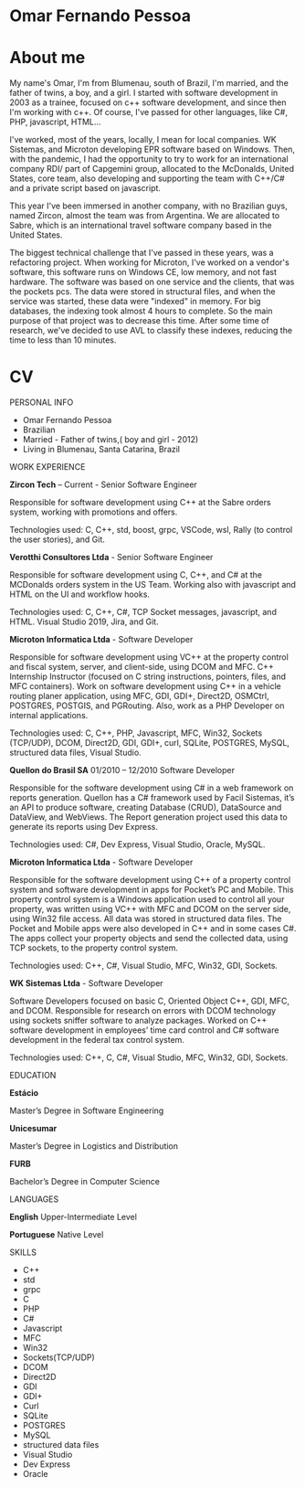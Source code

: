 # Omar Fernando Pessoa

# About me

My name's Omar, I'm from Blumenau, south of Brazil, I'm married, and the father of twins, a boy, and a girl.
I started with software development in 2003 as a trainee, focused on c++ software development, and since then I'm working with c++.
Of course, I've passed for other languages, like C#, PHP, javascript, HTML...

I've worked, most of the years, locally, I mean for local companies. WK Sistemas, and Microton developing EPR software based on Windows.
Then, with the pandemic, I had the opportunity to try to work for an international company RDI/ part of Capgemini group, allocated to the McDonalds, United States, core team, also developing and supporting the team with C++/C# and a private script based on javascript.

This year I've been immersed in another company, with no Brazilian guys, named Zircon, almost the team was from Argentina. We are allocated to Sabre, which is an international travel software company based in the United States.

The biggest technical challenge that I've passed in these years, was a refactoring project. When working for Microton, I've worked on a vendor's software, this software runs on Windows CE, low memory, and not fast hardware. The software was based on one service and the clients, that was the pockets pcs. The data were stored in structural files, and when the service was started, these data were "indexed" in memory. For big databases, the indexing took almost 4 hours to complete. So the main purpose of that project was to decrease this time. After some time of research, we've decided to use AVL to classify these indexes, reducing the time to less than 10 minutes.

# CV

PERSONAL INFO

- Omar Fernando Pessoa
- Brazilian
- Married - Father of twins,( boy and girl - 2012)
- Living in Blumenau, Santa Catarina, Brazil

WORK EXPERIENCE

**Zircon Tech** – Current - Senior Software Engineer

Responsible for software development using C++ at the Sabre orders system, working with promotions and offers.

Technologies used: C, C++, std, boost, grpc, VSCode, wsl, Rally (to control the user stories), and Git.

**Verotthi Consultores Ltda** - Senior Software Engineer

Responsible for software development using C, C++, and C# at the MCDonalds orders system in the US Team. Working also with javascript and HTML on the UI and workflow hooks.

Technologies used: C, C++, C#, TCP Socket messages, javascript, and HTML. Visual Studio 2019, Jira, and Git.

**Microton Informatica Ltda** - Software Developer

Responsible for software development using VC++ at the property control and fiscal system, server, and client-side, using DCOM and MFC. C++ Internship Instructor (focused on C string instructions, pointers, files, and MFC containers). Work on software development using C++ in a vehicle routing planer application, using MFC, GDI, GDI+, Direct2D, OSMCtrl, POSTGRES, POSTGIS, and PGRouting. Also, work as a PHP Developer on internal applications.

Technologies used: C, C++, PHP, Javascript, MFC, Win32, Sockets (TCP/UDP), DCOM, Direct2D, GDI, GDI+, curl, SQLite, POSTGRES, MySQL, structured data files, Visual Studio.

**Quellon do Brasil SA** 01/2010 – 12/2010 Software Developer

Responsible for the software development using C# in a web framework on reports generation. Quellon has a C# framework used by Facil Sistemas, it’s an API to produce software, creating Database (CRUD), DataSource and DataView, and WebViews. The Report generation project used this data to generate its reports using Dev Express.

Technologies used: C#, Dev Express, Visual Studio, Oracle, MySQL.

**Microton Informatica Ltda** - Software Developer

Responsible for the software development using C++ of a property control system and software development in apps for Pocket’s PC and Mobile. This property control system is a Windows application used to control all your property, was written using VC++ with MFC and DCOM on the server side, using Win32 file access. All data was stored in structured data files. The Pocket and Mobile apps were also developed in C++ and in some cases C#. The apps collect your property objects and send the collected data, using TCP sockets, to the property control system.

Technologies used: C++, C#, Visual Studio, MFC, Win32, GDI, Sockets.

**WK Sistemas Ltda** - Software Developer

Software Developers focused on basic C, Oriented Object C++, GDI, MFC, and DCOM. Responsible for research on errors with DCOM technology using sockets sniffer software to analyze packages. Worked on C++ software development in employees’ time card control and C# software development in the federal tax control system.

Technologies used: C++, C, C#, Visual Studio, MFC, Win32, GDI, Sockets.

EDUCATION

**Estácio**

Master’s Degree in Software Engineering

**Unicesumar**

Master’s Degree in Logistics and Distribution

**FURB**

Bachelor’s Degree in Computer Science

LANGUAGES

**English** Upper-Intermediate Level

**Portuguese** Native Level

SKILLS

- C++
- std
- grpc
- C
- PHP
- C#
- Javascript
- MFC
- Win32
- Sockets(TCP/UDP)
- DCOM
- Direct2D
- GDI
- GDI+
- Curl
- SQLite
- POSTGRES
- MySQL
- structured data files
- Visual Studio
- Dev Express
- Oracle
